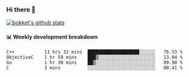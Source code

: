 ### Hi there 👋
[![bokket's github stats](https://github-readme-stats.vercel.app/api?username=bokket&show_icons=true&count_private=true)](https://github.com/anuraghazra/github-readme-stats)

#### :bar_chart: Weekly development breakdown
<!--START_SECTION:waka-->
```text
C++           11 hrs 32 mins  ███████████████████░░░░░░   76.53 % 
ObjectiveC    1 hr 58 mins    ███▒░░░░░░░░░░░░░░░░░░░░░   13.04 % 
Go            1 hr 30 mins    ██▒░░░░░░░░░░░░░░░░░░░░░░   09.98 % 
C             3 mins          ░░░░░░░░░░░░░░░░░░░░░░░░░   00.41 % 
```
<!--END_SECTION:waka-->
